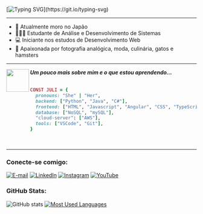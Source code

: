 [![Typing SVG](https://readme-typing-svg.demolab.com?font=Fira+Code&pause=1000&color=A79BF7&background=5F54FF00&random=false&width=435&lines=Ol%C3%A1%2C+meu+nome+%C3%A9+Juliane!)](https://git.io/typing-svg)
<hr>

- 🗻 Atualmente moro no Japão
- 👩🏻‍🎓 Estudante de Análise e Desenvolvimento de Sistemas
- 💻 Iniciante nos estudos de Desenvolvimento Web
- 🎀 Apaixonada por fotografia analógica, moda, culinária, gatos e hamsters
<hr>
 <img align="left"  src="https://media.giphy.com/media/VgCDAzcKvsR6OM0uWg/giphy.gif" width="60">
 <div align="left"><em><b> Um pouco mais sobre mim e o que estou aprendendo... </b> </em></div>
 <br>

```ruby
CONST JULI = {
  pronouns: "She" | "Her",
  backend: ["Python", "Java", "C#"],
  frontend: ["HTML", "Javascript", "Angular", "CSS", "TypeScript"],
  database: ["NoSQL", "mySQL"],
  "cloud-server": ["AWS"],
  tools: ["VSCode", "Git"],
}
```
<br>
<hr>
<h3 align="left">Conecte-se comigo:</h3>

[![E-mail](https://img.shields.io/badge/-Email-000?style=for-the-badge&logo=microsoft-outlook&logoColor=FF00F6&color:FFF)](mailto:watanabejuliane1@gmail.com)
[![LinkedIn](https://img.shields.io/badge/-LinkedIn-000?style=for-the-badge&logo=linkedin&logoColor=FF00F6&color:FFF)](https://www.linkedin.com/in/juliane-watanabe-b-mendes-37833a263/)
[![Instagram](https://img.shields.io/badge/-Instagram-000?style=for-the-badge&logo=instagram&logoColor=FF00F6&color:FFF)](https://www.instagram.com/lilas.tv/)
[![YouTube](https://img.shields.io/badge/-YouTube-000?style=for-the-badge&logo=youtube&logoColor=FF00F6&color:FFF)](https://youtube.com/@Lilas_TV?si=TDMeeYZ7cqUX9Bs-)

<h3 align="left">GitHub Stats:</h3>

![GitHub stats](https://github-readme-stats-git-masterrstaa-rickstaa.vercel.app/api?username=watanabejuliane&hide_title=true&show_icons=true&include_all_commits=false&count_private=true&line_height=25&hide=issues&bg_color=000&title_color=FF00F6&text_color=FFF&border_radius=3&border_color=36123c&icon_color=FF00F6&theme=jolly)
[![Most Used Languages](https://github-readme-stats-git-masterrstaa-rickstaa.vercel.app/api/top-langs/?username=watanabejuliane&line_height=10&card_width=290&layout=compact&hide_title=false&count_private=true&langs_count=4&show_icons=true&title_color=FF00F6&hide=html,css&bg_color=000&text_color=8B8B8B&border_radius=3&border_color=561760&count_private=true)](https://github.com/mari4souza/github-readme-stats)



